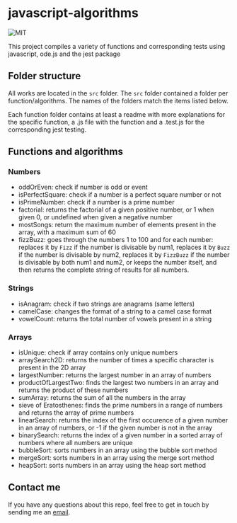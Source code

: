 # javascript-algorithms

![MIT](https://img.shields.io/badge/License-MIT-blue)

This project compiles a variety of functions and corresponding tests using javascript, ode.js and the jest package

## Folder structure

All works are located in the `src` folder. The `src` folder contained a folder per function/algorithms. The names of the folders match the items listed below.

Each function folder contains at least a readme with more explanations for the specific function, a .js file with the function and a .test.js for the corresponding jest testing.

## Functions and algorithms

### Numbers

- oddOrEven: check if number is odd or event
- isPerfectSquare: check if a number is a perfect square number or not
- isPrimeNumber: check if a number is a prime number
- factorial: returns the factorial of a given positive number, or 1 when given 0, or undefined when given a negative number
- mostSongs: return the maximum number of elements present in the array, with a maximum sum of 60
- fizzBuzz: goes through the numbers 1 to 100 and for each number: replaces it by `Fizz` if the number is divisable by num1, replaces it by `Buzz` if the number is divisable by num2, replaces it by `FizzBuzz` if the number is divisable by both num1 and num2, or keeps the number itself, and then returns the complete string of results for all numbers.

### Strings

- isAnagram: check if two strings are anagrams (same letters)
- camelCase: changes the format of a string to a camel case format
- vowelCount: returns the total number of vowels present in a string

### Arrays

- isUnique: check if array contains only unique numbers
- arraySearch2D: returns the number of times a specific character
  is present in the 2D array
- largestNumber: returns the largest number in an array of numbers
- productOfLargestTwo: finds the largest two numbers in an array and returns the product of these numbers
- sumArray: returns the sum of all the numbers in the array
- sieve of Eratosthenes: finds the prime numbers in a range of numbers and returns the array of prime numbers
- linearSearch: returns the index of the first occurence of a given number in an array of numbers, or -1 if the given number is not in the array
- binarySearch: returns the index of a given number in a sorted array of numbers where all numbers are unique
- bubbleSort: sorts numbers in an array using the bubble sort method
- mergeSort: sorts numbers in an array using the merge sort method
- heapSort: sorts numbers in an array using the heap sort method

## Contact me

If you have any questions about this repo, feel free to get in touch by sending me an [email](mailto:amelie.pira@gmail.com).

